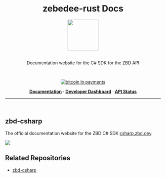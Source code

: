 <h1 align="center">zebedee-rust Docs</h1>

<div align="center">
<img width="100" src="https://csharp.zbd.dev/zbd-csharp-logo.png" />
</div>
<br />

<div align="center">

Documentation website for the C# SDK for the ZBD API

<br />

[![bitcoin ln payments](https://img.shields.io/badge/Bitcoin%20Lightning-Payments-orange?style=for-the-badge&logo=bitcoin)](https://crates.io/crates/zebedee-rust)
<br/>

<p align="center">
  <a href="https://csharp.zbd.dev"><strong>Documentation</strong></a> ·
  <a href="https://dashboard.zebedee.io"><strong>Developer Dashboard</strong></a> ·
  <a href="https://status.zebedee.io"><strong>API Status</strong></a>
</p>

</div>

---

<div align="left">
<br />

## zbd-csharp

The official documentation website for the ZBD C# SDK [csharp.zbd.dev](https://csharp.zbd.dev).

![](https://i.imgur.com/5KCQKRI.png)

## Related Repositories

- [zbd-csharp](https://github.com/zebedeeio/zbd-csharp)
